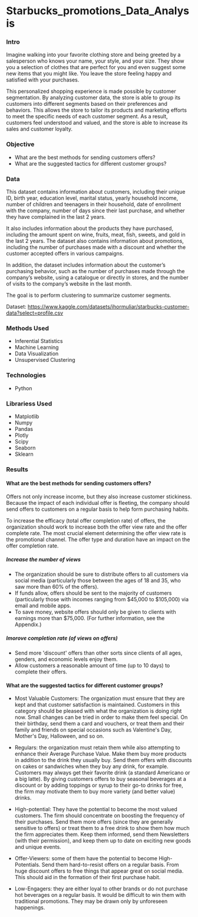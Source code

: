 # Starbucks_promotions_Data_Analysis


### Intro 
Imagine walking into your favorite clothing store and being greeted by a salesperson who knows your name, your style, and your size. They show you a selection of clothes that are perfect for you and even suggest some new items that you might like. You leave the store feeling happy and satisfied with your purchases.

This personalized shopping experience is made possible by customer segmentation. By analyzing customer data, the store is able to group its customers into different segments based on their preferences and behaviors. This allows the store to tailor its products and marketing efforts to meet the specific needs of each customer segment. As a result, customers feel understood and valued, and the store is able to increase its sales and customer loyalty.

### Objective 
* What are the best methods for sending customers offers?
* What are the suggested tactics for different customer groups?

### Data
This dataset contains information about customers, including their unique ID, birth year, education level, marital status, yearly household income, number of children and teenagers in their household, date of enrollment with the company, number of days since their last purchase, and whether they have complained in the last 2 years.

It also includes information about the products they have purchased, including the amount spent on wine, fruits, meat, fish, sweets, and gold in the last 2 years. The dataset also contains information about promotions, including the number of purchases made with a discount and whether the customer accepted offers in various campaigns.

In addition, the dataset includes information about the customer’s purchasing behavior, such as the number of purchases made through the company’s website, using a catalogue or directly in stores, and the number of visits to the company’s website in the last month.

The goal is to perform clustering to summarize customer segments.

Dataset: https://www.kaggle.com/datasets/ihormuliar/starbucks-customer-data?select=profile.csv

### Methods Used
* Inferential Statistics
* Machine Learning
* Data Visualization
* Unsupervised Clustering


### Technologies
* Python

### Librariess Used
* Matplotlib
* Numpy
* Pandas
* Plotly
* Scipy
* Seaborn
* Sklearn


### Results
#### What are the best methods for sending customers offers?
Offers not only increase income, but they also increase customer stickiness. Because the impact of each individual offer is fleeting, the company should send offers to customers on a regular basis to help form purchasing habits.

To increase the efficacy (total offer completion rate) of offers, the organization should work to increase both the offer view rate and the offer complete rate. The most crucial element determining the offer view rate is the promotional channel. The offer type and duration have an impact on the offer completion rate.

##### Increase the number of views
* The organization should be sure to distribute offers to all customers via social media (particularly those between the ages of 18 and 35, who saw more than 60% of the offers).
* If funds allow, offers should be sent to the majority of customers (particularly those with incomes ranging from $45,000 to $105,000) via email and mobile apps.
* To save money, website offers should only be given to clients with earnings more than $75,000. (For further information, see the Appendix.)

##### Imorove completion rate (of views on offers)
* Send more 'discount' offers than other sorts since clients of all ages, genders, and economic levels enjoy them.
* Allow customers a reasonable amount of time (up to 10 days) to complete their offers.


#### What are the suggested tactics for different customer groups?

* Most Valuable Customers: The organization must ensure that they are kept and that customer satisfaction is maintained.
Customers in this category should be pleased with what the organization is doing right now. Small changes can be tried in order to make them feel special. On their birthday, send them a card and vouchers, or treat them and their family and friends on special occasions such as Valentine's Day, Mother's Day, Halloween, and so on.

* Regulars: the organization must retain them while also attempting to enhance their Average Purchase Value.
Make them buy more products in addition to the drink they usually buy. Send them offers with discounts on cakes or sandwiches when they buy any drink, for example. Customers may always get their favorite drink (a standard Americano or a big latte). By giving customers offers to buy seasonal beverages at a discount or by adding toppings or syrup to their go-to drinks for free, the firm may motivate them to buy more variety (and better value) drinks.

* High-potential: They have the potential to become the most valued customers. The firm should concentrate on boosting the frequency of their purchases.
Send them more offers (since they are generally sensitive to offers) or treat them to a free drink to show them how much the firm appreciates them. Keep them informed, send them Newsletters (with their permission), and keep them up to date on exciting new goods and unique events.

* Offer-Viewers: some of them have the potential to become High-Potentials.
Send them hard-to-resist offers on a regular basis. From huge discount offers to free things that appear great on social media. This should aid in the formation of their first purchase habit.

* Low-Engagers: they are either loyal to other brands or do not purchase hot beverages on a regular basis.
It would be difficult to win them with traditional promotions. They may be drawn only by unforeseen happenings.
